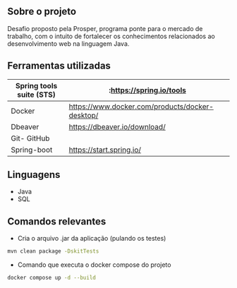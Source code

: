 ## Sobre o projeto 

Desafio proposto pela Prosper, programa ponte para o mercado de trabalho, com o intuito de fortalecer os conhecimentos 
relacionados ao desenvolvimento web na linguagem Java.

## Ferramentas utilizadas

| Spring tools suite (STS) | :https://spring.io/tools |
| ----------------------   |     ---          |
| Docker                   | https://www.docker.com/products/docker-desktop/ |
| Dbeaver                  | https://dbeaver.io/download/  |
| Git- GitHub       |               |
| Spring-boot | https://start.spring.io/ |


## Linguagens

  - Java
  - SQL

## Comandos relevantes 

- Cria o arquivo .jar da aplicação (pulando os testes)
 
```bash
mvn clean package -DskitTests
```
- Comando que executa o docker compose do projeto

```bash
docker compose up -d --build
```
